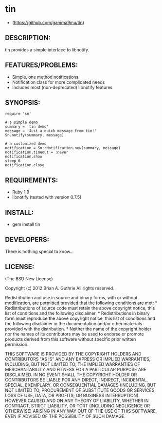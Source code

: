 tin
===

* (https://github.com/gamma9mu/tin)

DESCRIPTION:
------------

tin provides a simple interface to libnotify.

FEATURES/PROBLEMS:
------------------

* Simple, one method notifications
* Notification class for more complicated needs
* Includes most (non-deprecated) libnotify features


SYNOPSIS:
---------

    require 'sn'

    # a simple demo
    summary = 'tin demo'
    message = 'Just a quick message from tin!'
    Sn.notify(summary, message)

    # a customized demo
    notification = Sn::Notification.new(summary, message)
    notification.timeout = :never
    notification.show
    sleep 6
    notification.close


REQUIREMENTS:
-------------

* Ruby 1.9
* libnotify (tested with version 0.7.5)

INSTALL:
--------

* gem install tin

DEVELOPERS:
-----------

There is nothing special to know...

LICENSE:
--------

(The BSD New License)

Copyright (c) 2012 Brian A. Guthrie
All rights reserved.

Redistribution and use in source and binary forms, with or without
modification, are permitted provided that the following conditions are met:
    * Redistributions of source code must retain the above copyright notice,
      this list of conditions and the following disclaimer.
    * Redistributions in binary form must reproduce the above copyright notice,
      this list of conditions and the following disclaimer in the documentation
      and/or other materials provided with the distribution.
    * Neither the name of the copyright holder nor the names of its
      contributors may be used to endorse or promote products derived from this
      software without specific prior written permission.

THIS SOFTWARE IS PROVIDED BY THE COPYRIGHT HOLDERS AND CONTRIBUTORS "AS IS" AND
ANY EXPRESS OR IMPLIED WARRANTIES, INCLUDING, BUT NOT LIMITED TO, THE IMPLIED
WARRANTIES OF MERCHANTABILITY AND FITNESS FOR A PARTICULAR PURPOSE ARE
DISCLAIMED. IN NO EVENT SHALL THE COPYRIGHT HOLDER OR CONTRIBUTORS BE LIABLE
FOR ANY DIRECT, INDIRECT, INCIDENTAL, SPECIAL, EXEMPLARY, OR CONSEQUENTIAL
DAMAGES (INCLUDING, BUT NOT LIMITED TO, PROCUREMENT OF SUBSTITUTE GOODS OR
SERVICES; LOSS OF USE, DATA, OR PROFITS; OR BUSINESS INTERRUPTION) HOWEVER
CAUSED AND ON ANY THEORY OF LIABILITY, WHETHER IN CONTRACT, STRICT LIABILITY,
OR TORT (INCLUDING NEGLIGENCE OR OTHERWISE) ARISING IN ANY WAY OUT OF THE USE
OF THIS SOFTWARE, EVEN IF ADVISED OF THE POSSIBILITY OF SUCH DAMAGE.

